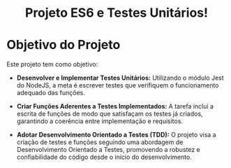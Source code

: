 # <p align="center">Projeto ES6 e Testes Unitários!</p>

# Objetivo do Projeto

Este projeto tem como objetivo:

- **Desenvolver e Implementar Testes Unitários:** Utilizando o módulo Jest do NodeJS, a meta é escrever testes que verifiquem o funcionamento adequado das funções.

- **Criar Funções Aderentes a Testes Implementados:** A tarefa inclui a escrita de funções de modo que satisfaçam os testes já criados, garantindo a coerência entre implementação e requisitos.

- **Adotar Desenvolvimento Orientado a Testes (TDD):** O projeto visa a criação de testes e funções seguindo uma abordagem de Desenvolvimento Orientado a Testes, promovendo a robustez e confiabilidade do código desde o início do desenvolvimento.
